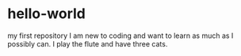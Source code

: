 # hello-world
my first repository
I am new to coding and want to learn as much as I possibly can.
I play the flute and have three cats.
